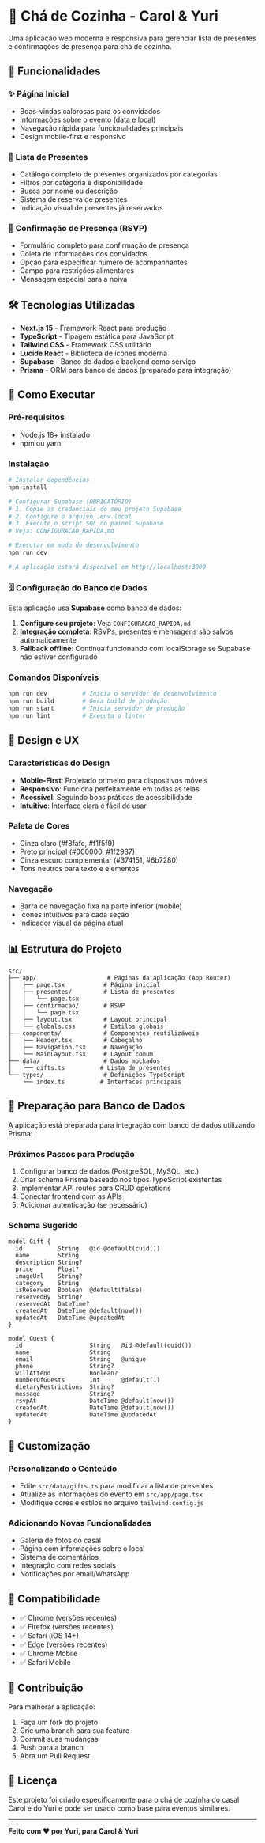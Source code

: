 # 💒 Chá de Cozinha - Carol & Yuri

Uma aplicação web moderna e responsiva para gerenciar lista de presentes e confirmações de presença para chá de cozinha.

## 📱 Funcionalidades

### ✨ **Página Inicial**
- Boas-vindas calorosas para os convidados
- Informações sobre o evento (data e local)
- Navegação rápida para funcionalidades principais
- Design mobile-first e responsivo

### 🎁 **Lista de Presentes**
- Catálogo completo de presentes organizados por categorias
- Filtros por categoria e disponibilidade
- Busca por nome ou descrição
- Sistema de reserva de presentes
- Indicação visual de presentes já reservados

### 📅 **Confirmação de Presença (RSVP)**
- Formulário completo para confirmação de presença
- Coleta de informações dos convidados
- Opção para especificar número de acompanhantes
- Campo para restrições alimentares
- Mensagem especial para a noiva

## 🛠️ Tecnologias Utilizadas

- **Next.js 15** - Framework React para produção
- **TypeScript** - Tipagem estática para JavaScript
- **Tailwind CSS** - Framework CSS utilitário
- **Lucide React** - Biblioteca de ícones moderna
- **Supabase** - Banco de dados e backend como serviço
- **Prisma** - ORM para banco de dados (preparado para integração)

## 🚀 Como Executar

### Pré-requisitos
- Node.js 18+ instalado
- npm ou yarn

### Instalação
```bash
# Instalar dependências
npm install

# Configurar Supabase (OBRIGATÓRIO)
# 1. Copie as credenciais do seu projeto Supabase
# 2. Configure o arquivo .env.local
# 3. Execute o script SQL no painel Supabase
# Veja: CONFIGURACAO_RAPIDA.md

# Executar em modo de desenvolvimento
npm run dev

# A aplicação estará disponível em http://localhost:3000
```

### 🗄️ **Configuração do Banco de Dados**
Esta aplicação usa **Supabase** como banco de dados:

1. **Configure seu projeto**: Veja `CONFIGURACAO_RAPIDA.md`
2. **Integração completa**: RSVPs, presentes e mensagens são salvos automaticamente
3. **Fallback offline**: Continua funcionando com localStorage se Supabase não estiver configurado

### Comandos Disponíveis
```bash
npm run dev          # Inicia o servidor de desenvolvimento
npm run build        # Gera build de produção
npm run start        # Inicia servidor de produção
npm run lint         # Executa o linter
```

## 🎨 Design e UX

### Características do Design
- **Mobile-First**: Projetado primeiro para dispositivos móveis
- **Responsivo**: Funciona perfeitamente em todas as telas
- **Acessível**: Seguindo boas práticas de acessibilidade
- **Intuitivo**: Interface clara e fácil de usar

### Paleta de Cores
- Cinza claro (#f8fafc, #f1f5f9)
- Preto principal (#000000, #1f2937)
- Cinza escuro complementar (#374151, #6b7280)
- Tons neutros para texto e elementos

### Navegação
- Barra de navegação fixa na parte inferior (mobile)
- Ícones intuitivos para cada seção
- Indicador visual da página atual

## 📊 Estrutura do Projeto

```
src/
├── app/                    # Páginas da aplicação (App Router)
│   ├── page.tsx           # Página inicial
│   ├── presentes/         # Lista de presentes
│   │   └── page.tsx
│   ├── confirmacao/       # RSVP
│   │   └── page.tsx
│   ├── layout.tsx         # Layout principal
│   └── globals.css        # Estilos globais
├── components/            # Componentes reutilizáveis
│   ├── Header.tsx         # Cabeçalho
│   ├── Navigation.tsx     # Navegação
│   └── MainLayout.tsx     # Layout comum
├── data/                  # Dados mockados
│   └── gifts.ts          # Lista de presentes
└── types/                 # Definições TypeScript
    └── index.ts          # Interfaces principais
```

## 💾 Preparação para Banco de Dados

A aplicação está preparada para integração com banco de dados utilizando Prisma:

### Próximos Passos para Produção
1. Configurar banco de dados (PostgreSQL, MySQL, etc.)
2. Criar schema Prisma baseado nos tipos TypeScript existentes
3. Implementar API routes para CRUD operations
4. Conectar frontend com as APIs
5. Adicionar autenticação (se necessário)

### Schema Sugerido
```prisma
model Gift {
  id          String   @id @default(cuid())
  name        String
  description String?
  price       Float?
  imageUrl    String?
  category    String
  isReserved  Boolean  @default(false)
  reservedBy  String?
  reservedAt  DateTime?
  createdAt   DateTime @default(now())
  updatedAt   DateTime @updatedAt
}

model Guest {
  id                   String   @id @default(cuid())
  name                 String
  email                String   @unique
  phone                String?
  willAttend           Boolean?
  numberOfGuests       Int      @default(1)
  dietaryRestrictions  String?
  message              String?
  rsvpAt               DateTime @default(now())
  createdAt            DateTime @default(now())
  updatedAt            DateTime @updatedAt
}
```

## 🔧 Customização

### Personalizando o Conteúdo
- Edite `src/data/gifts.ts` para modificar a lista de presentes
- Atualize as informações do evento em `src/app/page.tsx`
- Modifique cores e estilos no arquivo `tailwind.config.js`

### Adicionando Novas Funcionalidades
- Galeria de fotos do casal
- Página com informações sobre o local
- Sistema de comentários
- Integração com redes sociais
- Notificações por email/WhatsApp

## 📱 Compatibilidade

- ✅ Chrome (versões recentes)
- ✅ Firefox (versões recentes)  
- ✅ Safari (iOS 14+)
- ✅ Edge (versões recentes)
- ✅ Chrome Mobile
- ✅ Safari Mobile

## 🤝 Contribuição

Para melhorar a aplicação:
1. Faça um fork do projeto
2. Crie uma branch para sua feature
3. Commit suas mudanças
4. Push para a branch
5. Abra um Pull Request

## 📄 Licença

Este projeto foi criado especificamente para o chá de cozinha do casal Carol e do Yuri e pode ser usado como base para eventos similares.

---

**Feito com ❤️ por Yuri, para Carol & Yuri**
